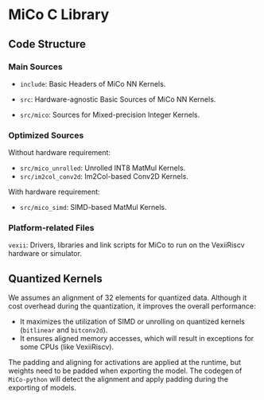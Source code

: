 # MiCo C Library

## Code Structure

### Main Sources
+ `include`: Basic Headers of MiCo NN Kernels.

+ `src`: Hardware-agnostic Basic Sources of MiCo NN Kernels.

+ `src/mico`: Sources for Mixed-precision Integer Kernels.

### Optimized Sources
Without hardware requirement:
+ `src/mico_unrolled`: Unrolled INT8 MatMul Kernels.
+ `src/im2col_conv2d`: Im2Col-based Conv2D Kernels.

With hardware requirement:
+ `src/mico_simd`: SIMD-based MatMul Kernels.

### Platform-related Files

`vexii`: Drivers, libraries and link scripts for MiCo to run on the VexiiRiscv hardware or simulator.

## Quantized Kernels

We assumes an alignment of 32 elements for quantized data. Although it cost overhead during the quantization, it improves the overall performance:

+ It maximizes the utilization of SIMD or unrolling on quantized kernels (`bitlinear` and `bitconv2d`).
+ It ensures aligned memory accesses, which will result in exceptions for some CPUs (like VexiiRiscv).

The padding and aligning for activations are applied at the runtime, but weights need to be padded when exporting the model. The codegen of `MiCo-python` will detect the alignment and apply padding during the exporting of models.